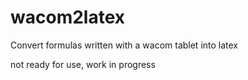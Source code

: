 # wacom2latex
Convert formulas written with a wacom tablet into latex

not ready for use, work in progress
